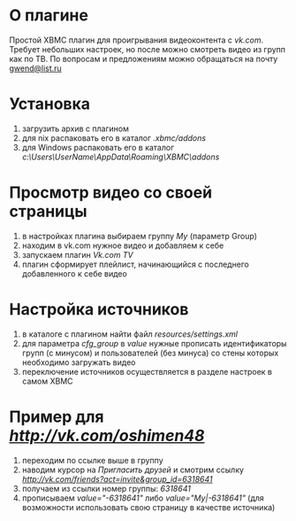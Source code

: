О плагине
==================

Простой XBMC плагин для проигрывания видеоконтента с *vk.com*. 
Требует небольших настроек, но после можно смотреть видео из групп как по ТВ.
По вопросам и предложениям можно обращаться на почту gwend@list.ru

Установка
==================
1. загрузить архив с плагином
2. для nix распаковать его в каталог *.xbmc/addons*
3. для Windows распаковать его в каталог *c:\Users\UserName\AppData\Roaming\XBMC\addons*

Просмотр видео со своей страницы
==================
1. в настройках плагина выбираем группу *My* (параметр Group)
2. находим в vk.com нужное видео и добавляем к себе
3. запускаем плагин *Vk.com TV*
4. плагин сформирует плейлист, начинающийся с последнего добавленного к себе видео

Настройка источников
==================
1. в каталоге с плагином найти файл *resources/settings.xml*
2. для параметра *cfg_group* в *value* нужные прописать идентификаторы групп (с минусом) и пользователей (без минуса) со стены которых необходимо загружать видео
3. переключение источников осуществляется в разделе настроек в самом XBMC

Пример для *http://vk.com/oshimen48*
==================
1. переходим по ссылке выше в группу
2. наводим курсор на *Пригласить друзей* и смотрим ссылку *http://vk.com/friends?act=invite&group_id=6318641*
3. получаем из ссылки номер группы: *6318641*
4. прописываем *value="-6318641"* либо *value="My|-6318641"* (для возможности использовать свою страницу в качестве источника)


